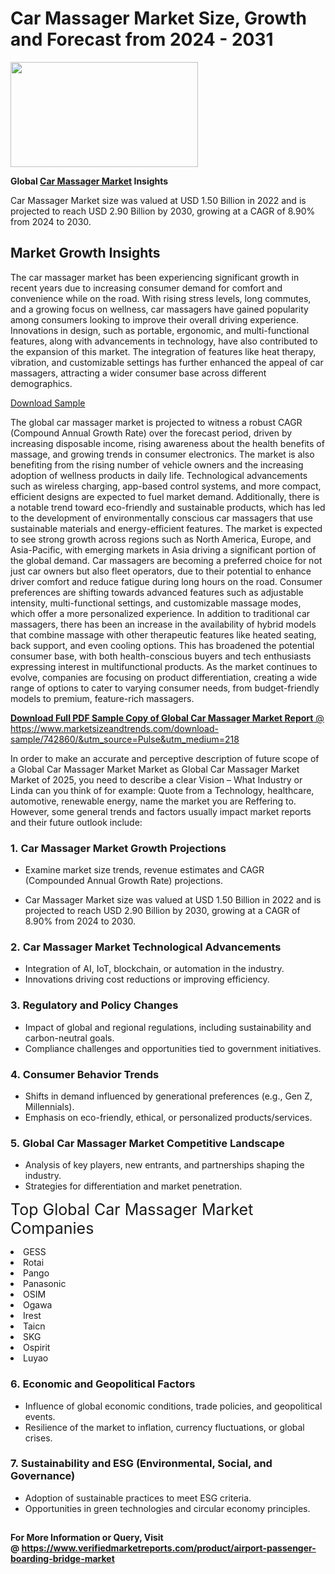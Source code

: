 <H1>Car Massager Market Size, Growth and Forecast from 2024 - 2031</H1><img class="aligncenter size-medium wp-image-584254" src="https://thirdeyenews.in/wp-content/uploads/2024/09/Global-Market-Research-300x168.jpeg" alt="" width="300" height="168" /><p><strong>Global&nbsp;<a href="https://www.marketsizeandtrends.com/download-sample/742860/&amp;utm_source=Pulse&amp;utm_medium=218">Car Massager Market</a> Insights</strong></p><p>Car Massager Market size was valued at USD 1.50 Billion in 2022 and is projected to reach USD 2.90 Billion by 2030, growing at a CAGR of 8.90% from 2024 to 2030.</p><p><h2>Market Growth Insights</h2> <p>The car massager market has been experiencing significant growth in recent years due to increasing consumer demand for comfort and convenience while on the road. With rising stress levels, long commutes, and a growing focus on wellness, car massagers have gained popularity among consumers looking to improve their overall driving experience. Innovations in design, such as portable, ergonomic, and multi-functional features, along with advancements in technology, have also contributed to the expansion of this market. The integration of features like heat therapy, vibration, and customizable settings has further enhanced the appeal of car massagers, attracting a wider consumer base across different demographics.</p> <p><a href="#">Download Sample</a></p> <p>The global car massager market is projected to witness a robust CAGR (Compound Annual Growth Rate) over the forecast period, driven by increasing disposable income, rising awareness about the health benefits of massage, and growing trends in consumer electronics. The market is also benefiting from the rising number of vehicle owners and the increasing adoption of wellness products in daily life. Technological advancements such as wireless charging, app-based control systems, and more compact, efficient designs are expected to fuel market demand. Additionally, there is a notable trend toward eco-friendly and sustainable products, which has led to the development of environmentally conscious car massagers that use sustainable materials and energy-efficient features. The market is expected to see strong growth across regions such as North America, Europe, and Asia-Pacific, with emerging markets in Asia driving a significant portion of the global demand. Car massagers are becoming a preferred choice for not just car owners but also fleet operators, due to their potential to enhance driver comfort and reduce fatigue during long hours on the road. Consumer preferences are shifting towards advanced features such as adjustable intensity, multi-functional settings, and customizable massage modes, which offer a more personalized experience. In addition to traditional car massagers, there has been an increase in the availability of hybrid models that combine massage with other therapeutic features like heated seating, back support, and even cooling options. This has broadened the potential consumer base, with both health-conscious buyers and tech enthusiasts expressing interest in multifunctional products. As the market continues to evolve, companies are focusing on product differentiation, creating a wide range of options to cater to varying consumer needs, from budget-friendly models to premium, feature-rich massagers. <p><a href="#"></p><p><span class=""><strong>Download Full PDF Sample Copy of Global Car Massager Market Report</strong> @ <a href="https://www.marketsizeandtrends.com/download-sample/742860/&amp;utm_source=Pulse&amp;utm_medium=218" target="_blank">https://www.marketsizeandtrends.com/download-sample/742860/&amp;utm_source=Pulse&amp;utm_medium=218</a></span></p><p>In order to make an accurate and perceptive description of future scope of a Global&nbsp;Car Massager Market Market as Global&nbsp;Car Massager Market Market of 2025, you need to describe a clear Vision &ndash; What Industry or Linda can you think of for example: Quote from a Technology, healthcare, automotive, renewable energy, name the market you are Reffering to. However, some general trends and factors usually impact market reports and their future outlook include:</p><h3>1.&nbsp;<strong>Car Massager Market Growth Projections</strong></h3><ul><li>Examine market size trends, revenue estimates and CAGR (Compounded Annual Growth Rate) projections.</li><li><p>Car Massager Market size was valued at USD 1.50 Billion in 2022 and is projected to reach USD 2.90 Billion by 2030, growing at a CAGR of 8.90% from 2024 to 2030.</p></li></ul><h3>2.&nbsp;<strong>Car Massager Market Technological Advancements</strong></h3><ul><li>Integration of AI, IoT, blockchain, or automation in the industry.</li><li>Innovations driving cost reductions or improving efficiency.</li></ul><h3>3.&nbsp;<strong>Regulatory and Policy Changes</strong></h3><ul><li>Impact of global and regional regulations, including sustainability and carbon-neutral goals.</li><li>Compliance challenges and opportunities tied to government initiatives.</li></ul><h3>4.&nbsp;<strong>Consumer Behavior Trends</strong></h3><ul><li>Shifts in demand influenced by generational preferences (e.g., Gen Z, Millennials).</li><li>Emphasis on eco-friendly, ethical, or personalized products/services.</li></ul><h3>5.&nbsp;<strong>Global Car Massager Market Competitive Landscape</strong></h3><ul><li>Analysis of key players, new entrants, and partnerships shaping the industry.</li><li>Strategies for differentiation and market penetration.</li></ul><p data-pm-slice="1 1 []"><span style="color: inherit; font-family: inherit; font-size: 25px;">Top Global Car Massager Market Companies</span></p><div class="" data-test-id=""><p><li>GESS</li><li> Rotai</li><li> Pango</li><li> Panasonic</li><li> OSIM</li><li> Ogawa</li><li> Irest</li><li> Taicn</li><li> SKG</li><li> Ospirit</li><li> Luyao</li></p></div><h3>6.&nbsp;<strong>Economic and Geopolitical Factors</strong></h3><ul><li>Influence of global economic conditions, trade policies, and geopolitical events.</li><li>Resilience of the market to inflation, currency fluctuations, or global crises.</li></ul><h3>7.&nbsp;<strong>Sustainability and ESG (Environmental, Social, and Governance)</strong></h3><ul><li>Adoption of sustainable practices to meet ESG criteria.</li><li>Opportunities in green technologies and circular economy principles.</li></ul><h2><strong style="font-size: 14px;">For More Information or Query, Visit @&nbsp;</strong><a style="background-color: #ffffff; font-size: 14px;" href="https://www.marketsizeandtrends.com/report/car-massager-market/" target="_blank">https://www.verifiedmarketreports.com/product/airport-passenger-boarding-bridge-market</a></h2>
